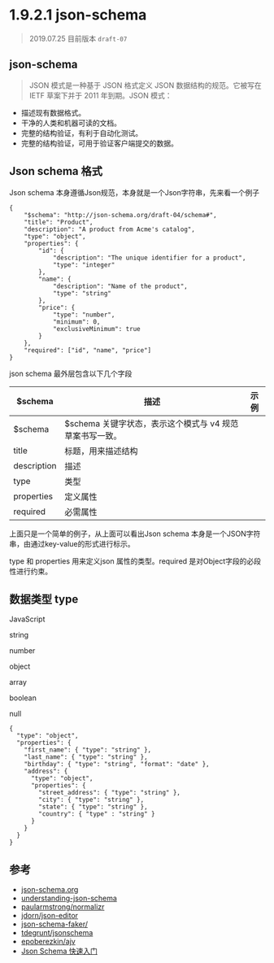 # 1.9.2.1 json-schema

>2019.07.25 目前版本  `draft-07`

## json-schema
>JSON 模式是一种基于 JSON 格式定义 JSON 数据结构的规范。它被写在 IETF 草案下并于 2011 年到期。JSON 模式：
- 描述现有数据格式。
- 干净的人类和机器可读的文档。
- 完整的结构验证，有利于自动化测试。
- 完整的结构验证，可用于验证客户端提交的数据。

## Json schema 格式
Json schema 本身遵循Json规范，本身就是一个Json字符串，先来看一个例子

```
{
    "$schema": "http://json-schema.org/draft-04/schema#",
    "title": "Product",
    "description": "A product from Acme's catalog",
    "type": "object",
    "properties": {
        "id": {
            "description": "The unique identifier for a product",
            "type": "integer"
        },
        "name": {
            "description": "Name of the product",
            "type": "string"
        },
        "price": {
            "type": "number",
            "minimum": 0,
            "exclusiveMinimum": true
        }
    },
    "required": ["id", "name", "price"]
}
```

json schema 最外层包含以下几个字段

|$schema  |描述  |   示例|
|--| --| -- |
$schema |$schema 关键字状态，表示这个模式与 v4 规范草案书写一致。| |
title |标题，用来描述结构|
description |描述 |
type |类型 ||
properties |定义属性 ||
required |必需属性 ||


上面只是一个简单的例子，从上面可以看出Json schema 本身是一个JSON字符串，由通过key-value的形式进行标示。

type 和 properties 用来定义json 属性的类型。required 是对Object字段的必段性进行约束。

## 数据类型 type

JavaScript

string

number

object

array

boolean

null

```
{
  "type": "object",
  "properties": {
    "first_name": { "type": "string" },
    "last_name": { "type": "string" },
    "birthday": { "type": "string", "format": "date" },
    "address": {
      "type": "object",
      "properties": {
        "street_address": { "type": "string" },
        "city": { "type": "string" },
        "state": { "type": "string" },
        "country": { "type" : "string" }
      }
    }
  }
}
```



## 参考
- [json-schema.org](http://json-schema.org/)
- [understanding-json-schema](https://github.com/json-schema-org/understanding-json-schema)
- [paularmstrong/normalizr](https://github.com/paularmstrong/normalizr)
- [jdorn/json-editor](https://github.com/jdorn/json-editor)
- [json-schema-faker/](https://github.com/json-schema-faker/json-schema-faker/)
- [tdegrunt/jsonschema](https://github.com/tdegrunt/jsonschema)
- [epoberezkin/ajv](https://github.com/epoberezkin/ajv)
- [Json Schema 快速入门](https://www.jianshu.com/p/8278eb2458c4)
